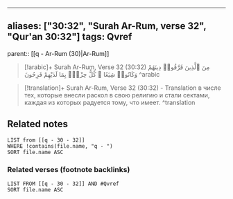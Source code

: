 
---
aliases: ["30:32", "Surah Ar-Rum, verse 32", "Qur'an 30:32"]
tags: Qvref
---

parent:: [[q - Ar-Rum (30)|Ar-Rum]]

> [!arabic]+ Surah Ar-Rum, Verse 32 (30:32)
> <span class="quran-arabic">مِنَ ٱلَّذِينَ فَرَّقُوا۟ دِينَهُمْ وَكَانُوا۟ شِيَعًا ۖ كُلُّ حِزْبٍۭ بِمَا لَدَيْهِمْ فَرِحُونَ</span>
^arabic

> [!translation]+ Surah Ar-Rum, Verse 32 (30:32) - Translation
> в числе тех, которые внесли раскол в свою религию и стали сектами, каждая из которых радуется тому, что имеет.
^translation



## Related notes
```dataview
LIST from [[q - 30 - 32]]
WHERE !contains(file.name, "q - ")
SORT file.name ASC
```

### Related verses (footnote backlinks)
```dataview
LIST FROM [[q - 30 - 32]] AND #Qvref
SORT file.name ASC
```


